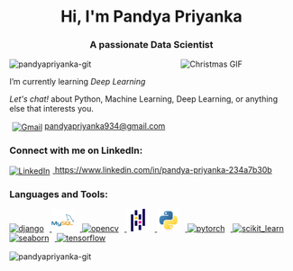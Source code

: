 <h1 align="center">Hi, I'm Pandya Priyanka</h1>

<h3 align="center">A passionate Data Scientist</h3>

<img align="right" width="200" src="images/christmas.gif" alt="Christmas GIF">

<p align="left"> <img src="https://komarev.com/ghpvc/?username=pandyapriyanka-git&label=Profile%20views&color=0e75b6&style=flat" alt="pandyapriyanka-git" /> </p>

 I’m currently learning *Deep Learning*

*Let's chat!* about Python, Machine Learning, Deep Learning, or anything else that interests you.

<a href="mailto:pandyapriyanka934@gmail.com"><img src="https://upload.wikimedia.org/wikipedia/commons/7/7e/Gmail_icon_%282020%29.svg" alt="Gmail" width="20" height="15" style="vertical-align: middle; margin-left: 5px;:"></a> pandyapriyanka934@gmail.com

<h3 align="left">Connect with me on LinkedIn:</h3>
<p align="left">
<a href="https://www.linkedin.com/in/pandya-priyanka-234a7b30b" target="_blank">
  <img src="https://raw.githubusercontent.com/rahuldkjain/github-profile-readme-generator/master/src/images/icons/Social/linked-in-alt.svg" alt="LinkedIn" height="20" width="30" style="vertical-align: middle; margin-right: 5px;"/>
  https://www.linkedin.com/in/pandya-priyanka-234a7b30b
</a>
</p>

<h3 align="left">Languages and Tools:</h3>
<p align="left">
  <a href="https://www.djangoproject.com/" target="_blank" rel="noreferrer"> <img src="https://cdn.worldvectorlogo.com/logos/django.svg" alt="django" width="40" height="40" style="margin-right: 10px;"/> </a>
  <a href="https://www.mysql.com/" target="_blank" rel="noreferrer"> <img src="https://raw.githubusercontent.com/devicons/devicon/master/icons/mysql/mysql-original-wordmark.svg" alt="mysql" width="40" height="40" style="margin-right: 10px;"/> </a>
  <a href="https://opencv.org/" target="_blank" rel="noreferrer"> <img src="https://www.vectorlogo.zone/logos/opencv/opencv-icon.svg" alt="opencv" width="40" height="40" style="margin-right: 10px;"/> </a>
  <a href="https://pandas.pydata.org/" target="_blank" rel="noreferrer"> <img src="https://raw.githubusercontent.com/devicons/devicon/2ae2a900d2f041da66e950e4d48052658d850630/icons/pandas/pandas-original.svg" alt="pandas" width="40" height="40" style="margin-right: 10px;"/> </a>
  <a href="https://www.python.org" target="_blank" rel="noreferrer"> <img src="https://raw.githubusercontent.com/devicons/devicon/master/icons/python/python-original.svg" alt="python" width="40" height="40" style="margin-right: 10px;"/> </a>
  <a href="https://pytorch.org/" target="_blank" rel="noreferrer"> <img src="https://www.vectorlogo.zone/logos/pytorch/pytorch-icon.svg" alt="pytorch" width="40" height="40" style="margin-right: 10px;"/> </a>
  <a href="https://scikit-learn.org/" target="_blank" rel="noreferrer"> <img src="https://upload.wikimedia.org/wikipedia/commons/0/05/Scikit_learn_logo_small.svg" alt="scikit_learn" width="40" height="40" style="margin-right: 10px;"/> </a>
  <a href="https://seaborn.pydata.org/" target="_blank" rel="noreferrer"> <img src="https://seaborn.pydata.org/_images/logo-mark-lightbg.svg" alt="seaborn" width="40" style="margin-right: 10px;"/> </a>
  <a href="https://www.tensorflow.org" target="_blank" rel="noreferrer"> <img src="https://www.vectorlogo.zone/logos/tensorflow/tensorflow-icon.svg" alt="tensorflow" width="40" style="margin-right: 10px;"/> </a>
</p>

<p><img align="center" src="https://github-readme-stats.vercel.app/api/top-langs?username=pandyapriyanka-git&show_icons=true&locale=en&layout=compact" alt="pandyapriyanka-git" /></p>


